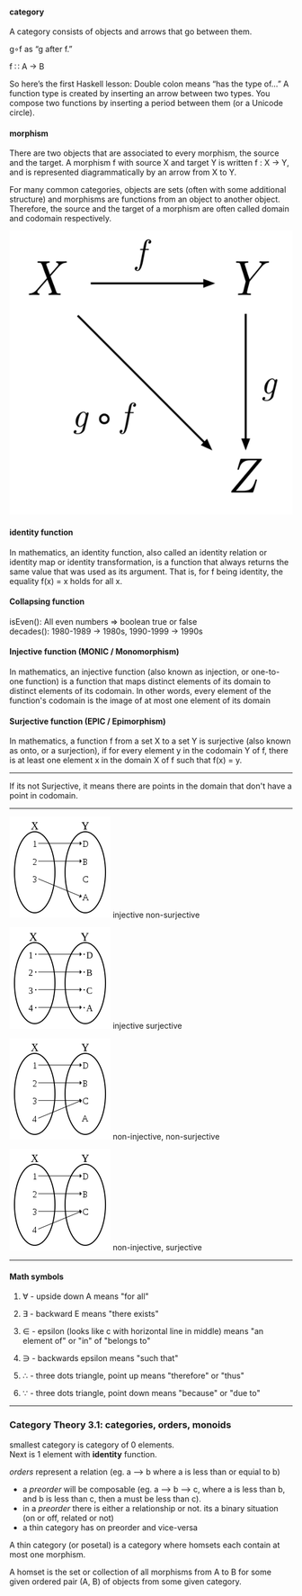 #### category

A category consists of objects and arrows that go between them.

g∘f as “g after f.”

f ∷ A → B

So here’s the first Haskell lesson: Double colon means “has the type of…” A function type is created by inserting an arrow between two types. You compose two functions by inserting a period between them (or a Unicode circle).

#### morphism

There are two objects that are associated to every morphism, the source and the target. A morphism f with source X and target Y is written f : X → Y, and is represented diagrammatically by an arrow from X to Y.

For many common categories, objects are sets (often with some additional structure) and morphisms are functions from an object to another object. Therefore, the source and the target of a morphism are often called domain and codomain respectively.

![morphism](./images-category_theory/morphism-1.png)

#### identity function

In mathematics, an identity function, also called an identity relation or identity map or identity transformation, is a function that always returns the same value that was used as its argument. That is, for f being identity, the equality f(x) = x holds for all x.

#### Collapsing function

isEven(): All even numbers => boolean true or false   
decades(): 1980-1989 -> 1980s, 1990-1999 -> 1990s   

#### Injective function (MONIC / Monomorphism)

In mathematics, an injective function (also known as injection, or one-to-one function) is a function that maps distinct elements of its domain to distinct elements of its codomain. In other words, every element of the function's codomain is the image of at most one element of its domain

#### Surjective function (EPIC / Epimorphism)

In mathematics, a function f from a set X to a set Y is surjective (also known as onto, or a surjection), if for every element y in the codomain Y of f, there is at least one element x in the domain X of f such that f(x) = y.

---

If its not Surjective, it means there are points in the domain that don't have a point in codomain.

---

![injective-non-surjective](./images-category_theory/injective-non-surjective.png)
injective non-surjective

![injective-surjective](./images-category_theory/injective-surjective.png)
injective surjective

![non-injective-non-surjective](./images-category_theory/non-injective-non-surjective.png)
non-injective, non-surjective

![non-injective-surjective](./images-category_theory/non-injective-surjective.png)
non-injective, surjective

---

#### Math symbols

1. ∀ - upside down A means "for all"

2. ∃ - backward E means "there exists"

3. ∈ - epsilon (looks like c with horizontal line in middle)
   means "an element of" or "in" of "belongs to"

4. ∋ - backwards epsilon
   means "such that"

5. ∴ - three dots triangle, point up
   means "therefore" or "thus"

6. ∵ - three dots triangle, point down
   means "because" or "due to"

---
### Category Theory 3.1: categories, orders, monoids

smallest category is category of 0 elements.  
Next is 1 element with **identity** function.

*orders* represent a relation (eg. a --> b where a is less than or equial to b)

- a *preorder* will be composable (eg. a --> b --> c, where a is less than b, and b is less than c, then a must be less than c).
- in a *preorder* there is either a relationship or not.  its a binary situation (on or off, related or not)
- a thin category has on preorder and vice-versa

A thin category (or posetal) is a category where homsets each contain at most one morphism.

A homset is the set or collection of all morphisms from A to B for some given ordered pair (A, B) of objects from some given category.
